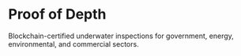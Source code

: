 # Proof of Depth

Blockchain-certified underwater inspections for government, energy, environmental, and commercial sectors.
